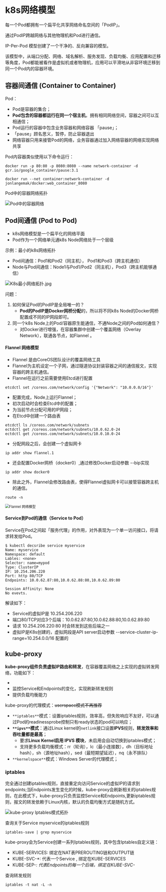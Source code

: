 

# k8s网络模型

每一个Pod都拥有一个扁平化共享网络命名空间的「PodIP」。

通过PodIP跨越网络与其他物理机和Pod进行通信。

IP-Per-Pod 模型创建了一个干净的、反向兼容的模型。

该模型中，从端口分配、网络、域名解析、服务发现、负载均衡、应用配置和迁移等角度，Pod都能被看作是虚拟机或者物理机，应用可以平滑地从非容环境迁移到同一个Pod内的容器环境。

## 容器间通信 (Container to Container)

Pod：

- Pod是容器的集合；
- **Pod包含的容器都运行在同一个宿主机**，拥有相同网络空间，容器之间可以互相通信；
- Pod运行的容器中包含业务容器和网络容器 「pause」；
- 「pause」顾名思义，暂停，防止容器退出
- 网络容器只用来接管Pod的网络，业务容器通过加入网络容器的网络实现网络共享

Pod内容器类似使用以下命令运行：

```shell
docker run -p 80:80 -p 8080:8080 --name network-container -d gcr.io/google_container/pause:3.1
 
docker run --net container:network-container -d jonlangemak/docker:web_container_8080
```

Pod中的容器网络拓扑

![Pod中的容器网络](pics/k8s_pod_container_network.png)

## Pod间通信 (Pod to Pod)

- k8s网络模型是一个扁平化的网络平面
- Pod作为一个网络单元通k8s Node网络处于一个层级

示例：最小的k8s网络拓扑

- Pod间通信：Pod1和Pod2（同主机）， Pod1和Pod3（跨主机通信）
- Node与Pod间通信：Node1与Pod1/Pod2（同主机），Pod3（跨主机能够通信）

![K8s最小网络拓扑.jpg](pics\k8s_pod_pod_network.png)

问题：

1. 如何保证Pod的PodIP是全局唯一的？
   - **Pod的PodIP是Docker网桥分配**的，所以将不同k8s Node的Docker网桥配置成不同的IP网段即可。
2. 同一个k8s Node上的Pod/容器原生能通信，不通Node之间的Pod如何通信？
   - 对Docker进行增强，在容器集群中创建一个覆盖网络（Overlay Network），联通各节点，如Flannel 。

#### Flannel 网络模型

- Flannel 是由CoreOS团队设计的覆盖网络工具
- Flannel为主机设定一个子网，通过隧道协议封装容器之间的通信报文，实现容器的跨主机通信。
- Flannel在运行之前需要使用Etcd进行配置

```
etcdctl set /coreos.com/network/config '{"Network": "10.0.0.0/16"}'
```

- 配置完成，Node上运行Flannel；
- 初次启动时会检查Etcd中的配置；
- 为当前节点分配可用的IP网段；
- 在Etcd中创建一个路由表

```
etcdctl ls /coreos.com/network/subnets
ectdctl get /coreos.com/network/subnets/10.0.62.0-24
ectdctl get /coreos.com/network/subnets/10.0.10.0-24
```

- 分配网段之后，会创建一个虚拟网卡

```
ip addr show flannel.1
```

- 还会配置Docker网桥（docker0）,通过修改Docker启动参数 --bip实现

```
ip addr show docker0
```

- 除此之外，Flannel会修改路由表，使得Flannel虚拟网卡可以接管容器跨主机的通信。

```
route -n 
```

<img src="pics/k8s_flannel.png" alt="Flannel 网络模型" style="zoom:80%;" />

#### Service到Pod的通信（Service to Pod）

Service在Pod之间起「服务代理」的作用，对外表现为一个单一访问接口，将请求转发给Pod。

```
$ kubectl decsribe service myservice
Name: myservice
Namespace: default
Lables: <none>
Selector: name=mypod
Type: ClusterIP
IP: 10.254.206.220
Port: http 80/TCP
Endpoints: 10.0.62.87:80,10.0.62.88:80,10.0.62.89:80

Session Affinity: None
No evevts.
```

解读如下：

- Service的虚拟IP是 10.254.206.220
- 端口80/TCP对应3个后端：10.0.62.87:80,10.0.62.88:80,10.0.62.89:80
- 请求 10.254.206.220:80 时会转发到这些后端之一
- 虚拟IP是K8s创建的，虚拟网段是API server启动参数 --service-cluster-ip-range=10.254.0.0/16 配置的

## kube-proxy

**kube-proxy组件负责虚拟IP路由和转发**，在容器覆盖网络之上实现的虚拟转发网络，功能如下：

- 
- 监控Service和Endpoints的变化，实现刷新转发规则
- 提供负载均衡能力

kube-proxy的代理模式：~~userspace模式不再推荐~~

- `**iptables**`模式：设置iptables规则，效率高，但失败响应不友好，可以通过Pod的readinessprobe控制只有ready状态的pod可以响应；
- **`**ipvs**`模式**：通过Linux kernel的`netlink`接口设置**IPVS**规则，**转发效率和吞吐量都是最高**；
  - 要求**Linux Kernel启用 IPVS 模块**，未启用会自动切换到iptables模式；
  - 支持更多负载均衡模式：rr（轮询），lc（最小连接数），dh（目标地址hash），sh（源地址hash），sed（最短期望延迟），nq（永不排队）
- `**kernelspace**`模式：Windows Server的代理模式；



### iptables

完全通过创建iptables规则，直接重定向访问Service的虚拟IP的请求到endpoints;当Endpoints发生变化的时候，kube-proxy会刷新相关的iptables规则，在此模式下，kube-proxy只负责监控Service和Endpoints,更新iptables规则，报文的转发依赖于Linux内核，默认的负载均衡方式是随机方式。

![kube-proxy Iptables模式拓扑](pics/k8s_kube_proy_iptables.png)

查询关于Service myservice的iptables规则

```
iptables-save | grep myservice
```

kube-proxy会为Service创建一系列Iptables规则，其中包含Iptables自定义链：

- KUBE-SERVICES: 绑定在NAT表PREROUTING链和OUTPUT链
- KUBE-SVC-*: 代表一个Service , 绑定在KUBE-SERVICES
- KUBE-SEP-*: 代表Endpoints的每一个后端，绑定在KUBE-SVC-*

查询转发规则

```
iptables -t nat -L -n
```